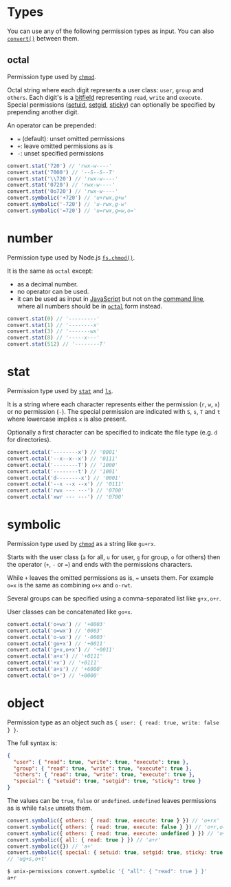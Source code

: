 # Types

You can use any of the following permission types as input. You can also
[`convert()`](#convertoctalnumberstatsymbolicobjectpermission) between them.

## octal

Permission type used by [`chmod`](https://linux.die.net/man/1/chmod).

Octal string where each digit represents a user class: `user`, `group` and
`others`. Each digit's is a [bitfield](https://en.wikipedia.org/wiki/Bit_field)
representing `read`, `write` and `execute`. Special permissions
([setuid](https://en.wikipedia.org/wiki/Setuid),
[setgid](https://en.wikipedia.org/wiki/Setuid),
[sticky](https://en.wikipedia.org/wiki/Sticky_bit)) can optionally be
specified by prepending another digit.

An operator can be prepended:

- `=` (default): unset omitted permissions
- `+`: leave omitted permissions as is
- `-`: unset specified permissions

<!-- eslint-disable line-comment-position, no-inline-comments -->

```js
convert.stat('720') // 'rwx-w----'
convert.stat('7000') // '--S--S--T'
convert.stat('\\720') // 'rwx-w----'
convert.stat('0720') // 'rwx-w----'
convert.stat('0o720') // 'rwx-w----'
convert.symbolic('+720') // 'u+rwx,g+w'
convert.symbolic('-720') // 'u-rwx,g-w'
convert.symbolic('=720') // 'u=rwx,g=w,o='
```

# number

Permission type used by Node.js
[`fs.chmod()`](https://nodejs.org/api/fs.html#fs_fs_chmod_path_mode_callback).

It is the same as `octal` except:

- as a decimal number.
- no operator can be used.
- it can be used as input in [JavaScript](#usage-javascript) but not on the
  [command line](#usage-cli), where all numbers should be in [`octal`](#octal)
  form instead.

<!-- eslint-disable line-comment-position, no-inline-comments, no-magic-numbers -->

```js
convert.stat(0) // '---------'
convert.stat(1) // '--------x'
convert.stat(3) // '-------wx'
convert.stat(8) // '-----x---'
convert.stat(512) // '--------T'
```

# stat

Permission type used by [`stat`](https://linux.die.net/man/2/stat) and
[`ls`](https://linux.die.net/man/1/ls).

It is a string where each character represents either the permission (`r`, `w`,
`x`) or no permission (`-`). The special permission are indicated with `S`,
`s`, `T` and `t` where lowercase implies `x` is also present.

Optionally a first character can be specified to indicate the file type (e.g.
`d` for directories).

<!-- eslint-disable line-comment-position, no-inline-comments -->

```js
convert.octal('--------x') // '0001'
convert.octal('--x--x--x') // '0111'
convert.octal('--------T') // '1000'
convert.octal('--------t') // '1001'
convert.octal('d--------x') // '0001'
convert.octal('--x --x --x') // '0111'
convert.octal('rwx --- ---') // '0700'
convert.octal('xwr --- ---') // '0700'
```

# symbolic

Permission type used by [`chmod`](https://linux.die.net/man/1/chmod) as a
string like `gu+rx`.

Starts with the user class (`a` for all, `u` for user, `g` for group, `o` for
others) then the operator (`+`, `-` or `=`) and ends with the permissions
characters.

While `+` leaves the omitted permissions as is, `=` unsets them. For example
`o=x` is the same as combining `o+x` and `o-rwt`.

Several groups can be specified using a comma-separated list like `g+x,o+r`.

User classes can be concatenated like `go+x`.

<!-- eslint-disable line-comment-position, no-inline-comments -->

```js
convert.octal('o+wx') // '+0003'
convert.octal('o=wx') // '0003'
convert.octal('o-wx') // '-0003'
convert.octal('go+x') // '+0011'
convert.octal('g+x,o+x') // '+0011'
convert.octal('a+x') // '+0111'
convert.octal('+x') // '+0111'
convert.octal('a+s') // '+6000'
convert.octal('o+') // '+0000'
```

# object

Permission type as an object such as `{ user: { read: true, write: false } }`.

The full syntax is:

```json
{
  "user": { "read": true, "write": true, "execute": true },
  "group": { "read": true, "write": true, "execute": true },
  "others": { "read": true, "write": true, "execute": true },
  "special": { "setuid": true, "setgid": true, "sticky": true }
}
```

The values can be `true`, `false` or `undefined`. `undefined` leaves
permissions as is while `false` unsets them.

<!-- eslint-disable line-comment-position, no-inline-comments -->

```js
convert.symbolic({ others: { read: true, execute: true } }) // 'o+rx'
convert.symbolic({ others: { read: true, execute: false } }) // 'o+r,o-x'
convert.symbolic({ others: { read: true, execute: undefined } }) // 'o+r'
convert.symbolic({ all: { read: true } }) // 'a+r'
convert.symbolic({}) // 'a+'
convert.symbolic({ special: { setuid: true, setgid: true, sticky: true } })
// 'ug+s,o+t'
```

```bash
$ unix-permissions convert.symbolic '{ "all": { "read": true } }'
a+r
```
